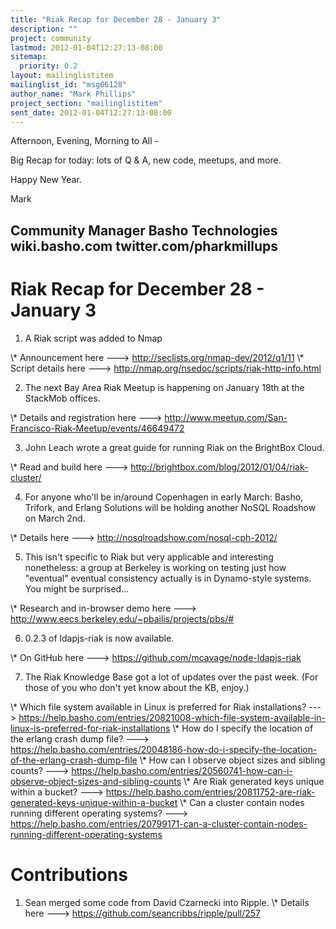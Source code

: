 ```yaml
---
title: "Riak Recap for December 28 - January 3"
description: ""
project: community
lastmod: 2012-01-04T12:27:13-08:00
sitemap:
  priority: 0.2
layout: mailinglistitem
mailinglist_id: "msg06128"
author_name: "Mark Phillips"
project_section: "mailinglistitem"
sent_date: 2012-01-04T12:27:13-08:00
---
```



Afternoon, Evening, Morning to All -

Big Recap for today: lots of Q & A, new code, meetups, and more.

Happy New Year.

Mark

Community Manager
Basho Technologies
wiki.basho.com
twitter.com/pharkmillups
-----------------------------------

Riak Recap for December 28 - January 3
==============================

1) A Riak script was added to Nmap

\\* Announcement here ---&gt; http://seclists.org/nmap-dev/2012/q1/11
\\* Script details here ---&gt; http://nmap.org/nsedoc/scripts/riak-http-info.html

2) The next Bay Area Riak Meetup is happening on January 18th at the
StackMob offices.

\\* Details and registration here ---&gt;
http://www.meetup.com/San-Francisco-Riak-Meetup/events/46649472

3) John Leach wrote a great guide for running Riak on the BrightBox Cloud.

\\* Read and build here ---&gt; http://brightbox.com/blog/2012/01/04/riak-cluster/

4) For anyone who'll be in/around Copenhagen in early March: Basho,
Trifork, and Erlang Solutions will be holding another NoSQL Roadshow
on March 2nd.

\\* Details here ---&gt; http://nosqlroadshow.com/nosql-cph-2012/

5) This isn't specific to Riak but very applicable and interesting
nonetheless: a group at Berkeley is working on testing just how
"eventual" eventual consistency actually is in Dynamo-style systems.
You might be surprised...

\\* Research and in-browser demo here ---&gt;
http://www.eecs.berkeley.edu/~pbailis/projects/pbs/#

6) 0.2.3 of ldapjs-riak is now available.

\\* On GitHub here ---&gt; https://github.com/mcavage/node-ldapjs-riak

7) The Riak Knowledge Base got a lot of updates over the past week.
(For those of you who don't yet know about the KB, enjoy.)

\\* Which file system available in Linux is preferred for Riak
installations? ---&gt;
https://help.basho.com/entries/20821008-which-file-system-available-in-linux-is-preferred-for-riak-installations
\\* How do I specify the location of the erlang crash dump file? ---&gt;
https://help.basho.com/entries/20048186-how-do-i-specify-the-location-of-the-erlang-crash-dump-file
\\* How can I observe object sizes and sibling counts? ---&gt;
https://help.basho.com/entries/20560741-how-can-i-observe-object-sizes-and-sibling-counts
\\* Are Riak generated keys unique within a bucket? ---&gt;
https://help.basho.com/entries/20811752-are-riak-generated-keys-unique-within-a-bucket
\\* Can a cluster contain nodes running different operating systems?
---&gt; 
https://help.basho.com/entries/20799171-can-a-cluster-contain-nodes-running-different-operating-systems

# Contributions

1) Sean merged some code from David Czarnecki into Ripple.
\\* Details here ---&gt; https://github.com/seancribbs/ripple/pull/257

